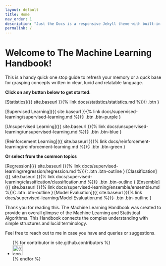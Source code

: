 ```yaml
---
layout: default
title: Home
nav_order: 1
description: "Just the Docs is a responsive Jekyll theme with built-in search that is easily customizable and hosted on GitHub Pages."
permalink: /
---
```


# Welcome to The Machine Learning Handbook!

This is a handy quick one stop guide to refresh your memory or a quck base for grasping concepts written in clear, lucid and relatable language.

**Click on any button below to get started:**

[Statistics]({{ site.baseurl }}{% link docs/statistics/statistics.md %}){: .btn }

[Supervised Learning]({{ site.baseurl }}{% link docs/supervised-learning/supervised-learning.md %}){: .btn .btn-purple }

[Unsupervised Learning]({{ site.baseurl }}{% link docs/unsupervised-learning/unsupervised-learning.md %}){: .btn .btn-blue }

[Reinforcement Learning]({{ site.baseurl }}{% link docs/reinforcement-learning/reinforcement-learning.md %}){: .btn .btn-green }

**Or select from the common topics**

[Regression]({{ site.baseurl }}{% link docs/supervised-learning/regression/regression.md %}){: .btn .btn-outline }
[Classification]({{ site.baseurl }}{% link docs/supervised-learning/classification/classification.md %}){: .btn .btn-outline }
[Ensemble]({{ site.baseurl }}{% link docs/supervised-learning/ensemble/ensemble.md %}){: .btn .btn-outline }
[Model Evaluation]({{ site.baseurl }}{% link docs/supervised-learning/Model Evaluation.md %}){: .btn .btn-outline }


Thank you for reading this. The Machine Learning Handbook was created to provide an overall glimpse of the Machine Learning and Statistical Algorithms. This Handbook connects the complex understanding with simple structures and lucid terminology.

Feel free to reach out to me in case you have and queries or suggestions.


<ul class="list-style-none">
{% for contributor in site.github.contributors %}
  <li class="d-inline-block mr-1">
     <a href="{{ contributor.html_url }}"><img src="{{ contributor.avatar_url }}" width="32" height="32" alt="{{ contributor.login }}"/></a>
  </li>
{% endfor %}
</ul>
